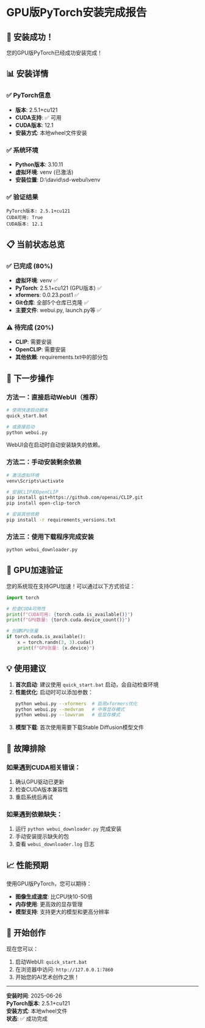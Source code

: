 # GPU版PyTorch安装完成报告

## 🎉 安装成功！

您的GPU版PyTorch已经成功安装完成！

## 📊 安装详情

### ✅ PyTorch信息
- **版本**: 2.5.1+cu121
- **CUDA支持**: ✅ 可用
- **CUDA版本**: 12.1
- **安装方式**: 本地wheel文件安装

### ✅ 系统环境
- **Python版本**: 3.10.11
- **虚拟环境**: venv (已激活)
- **安装位置**: D:\david\sd-webui\venv

### ✅ 验证结果
```
PyTorch版本: 2.5.1+cu121
CUDA可用: True
CUDA版本: 12.1
```

## 📋 当前状态总览

### ✅ 已完成 (80%)
- **虚拟环境**: venv ✅
- **PyTorch**: 2.5.1+cu121 (GPU版本) ✅
- **xformers**: 0.0.23.post1 ✅
- **Git仓库**: 全部5个仓库已克隆 ✅
- **主要文件**: webui.py, launch.py等 ✅

### ⚠️ 待完成 (20%)
- **CLIP**: 需要安装
- **OpenCLIP**: 需要安装
- **其他依赖**: requirements.txt中的部分包

## 🚀 下一步操作

### 方法一：直接启动WebUI（推荐）
```bash
# 使用快速启动脚本
quick_start.bat

# 或直接启动
python webui.py
```

WebUI会在启动时自动安装缺失的依赖。

### 方法二：手动安装剩余依赖
```bash
# 激活虚拟环境
venv\Scripts\activate

# 安装CLIP和OpenCLIP
pip install git+https://github.com/openai/CLIP.git
pip install open-clip-torch

# 安装其他依赖
pip install -r requirements_versions.txt
```

### 方法三：使用下载程序完成安装
```bash
python webui_downloader.py
```

## 🎯 GPU加速验证

您的系统现在支持GPU加速！可以通过以下方式验证：

```python
import torch

# 检查CUDA可用性
print(f"CUDA可用: {torch.cuda.is_available()}")
print(f"GPU数量: {torch.cuda.device_count()}")

# 创建GPU张量
if torch.cuda.is_available():
    x = torch.randn(3, 3).cuda()
    print(f"GPU张量: {x.device}")
```

## 💡 使用建议

1. **首次启动**: 建议使用 `quick_start.bat` 启动，会自动检查环境
2. **性能优化**: 启动时可以添加参数：
   ```bash
   python webui.py --xformers  # 启用xformers优化
   python webui.py --medvram   # 中等显存模式
   python webui.py --lowvram   # 低显存模式
   ```
3. **模型下载**: 首次使用需要下载Stable Diffusion模型文件

## 🔧 故障排除

### 如果遇到CUDA相关错误：
1. 确认GPU驱动已更新
2. 检查CUDA版本兼容性
3. 重启系统后再试

### 如果遇到依赖缺失：
1. 运行 `python webui_downloader.py` 完成安装
2. 手动安装提示缺失的包
3. 查看 `webui_downloader.log` 日志

## 📈 性能预期

使用GPU版PyTorch，您可以期待：
- **图像生成速度**: 比CPU快10-50倍
- **内存使用**: 更高效的显存管理
- **模型支持**: 支持更大的模型和更高分辨率

## 🎨 开始创作

现在您可以：
1. 启动WebUI: `quick_start.bat`
2. 在浏览器中访问: `http://127.0.0.1:7860`
3. 开始您的AI艺术创作之旅！

---

**安装时间**: 2025-06-26  
**PyTorch版本**: 2.5.1+cu121  
**安装方式**: 本地wheel文件  
**状态**: ✅ 成功完成
